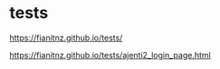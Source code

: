 # tests
https://fianitnz.github.io/tests/

https://fianitnz.github.io/tests/ajenti2_login_page.html
